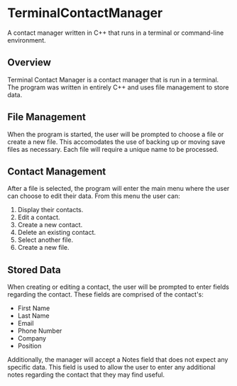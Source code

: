 # TerminalContactManager
A contact manager written in C++ that runs in a terminal or command-line environment.

## Overview
Terminal Contact Manager is a contact manager that is run in a terminal. The program was written in entirely C++ and uses file management to store data.

## File Management
When the program is started, the user will be prompted to choose a file or create a new file. This accomodates the use of backing up or moving save files as necessary. Each file will require a unique name to be processed.

## Contact Management
After a file is selected, the program will enter the main menu where the user can choose to edit their data. From this menu the user can:
1. Display their contacts.
2. Edit a contact.
3. Create a new contact.
4. Delete an existing contact.
5. Select another file.
6. Create a new file.

## Stored Data
When creating or editing a contact, the user will be prompted to enter fields regarding the contact. These fields are comprised of the contact's:

* First Name
* Last Name
* Email
* Phone Number
* Company
* Position

Additionally, the manager will accept a Notes field that does not expect any specific data. This field is used to allow the user to enter any additional notes regarding the contact that they may find useful.
